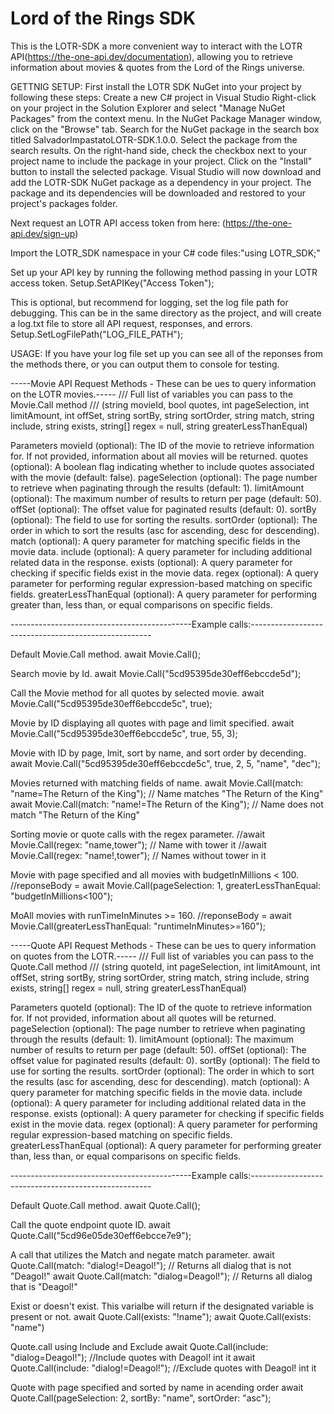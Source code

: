 # Lord of the Rings SDK

This is the LOTR-SDK a more convenient way to interact with the LOTR API(https://the-one-api.dev/documentation), allowing you to retrieve information about movies & quotes from the Lord of the Rings universe.

GETTNIG SETUP:
First install the LOTR SDK NuGet into your project by following these steps:
	Create a new C# project in Visual Studio 
	Right-click on your project in the Solution Explorer and select "Manage NuGet Packages" from the context menu.
	In the NuGet Package Manager window, click on the "Browse" tab.
	Search for the NuGet package in the search box titled SalvadorImpastatoLOTR-SDK.1.0.0.
	Select the package from the search results.
	On the right-hand side, check the checkbox next to your project name to include the package in your project.
	Click on the "Install" button to install the selected package. Visual Studio will now download and add the LOTR-SDK NuGet package as a dependency in your project. The package and its dependencies will be downloaded and restored to your project's packages folder.
	

Next request an LOTR API access token from here: (https://the-one-api.dev/sign-up)


Import the LOTR_SDK namespace in your C# code files:"using LOTR_SDK;"


Set up your API key by running the following method passing in your LOTR access token.
	Setup.SetAPIKey("Access Token");


This is optional, but recommend for logging, set the log file path for debugging. This can be in the same directory as the project, and will create a log.txt file to store all API request, responses, and errors.
	Setup.SetLogFilePath("LOG_FILE_PATH");

USAGE:
If you have your log file set up you can see all of the reponses from the methods there, or you can output them to console for testing. 

-----Movie API Request Methods - These can be ues to query information on the LOTR movies.-----
            /// Full list of variables you can pass to the Movie.Call method
            /// (string movieId, bool quotes, int pageSelection, int limitAmount, int offSet, string sortBy, string sortOrder, string match, string include, string exists, string[] regex = null, string greaterLessThanEqual)


Parameters
	movieId (optional): The ID of the movie to retrieve information for. If not provided, information about all movies will be returned.
	quotes (optional): A boolean flag indicating whether to include quotes associated with the movie (default: false).
	pageSelection (optional): The page number to retrieve when paginating through the results (default: 1).
	limitAmount (optional): The maximum number of results to return per page (default: 50).
	offSet (optional): The offset value for paginated results (default: 0).
	sortBy (optional): The field to use for sorting the results.
	sortOrder (optional): The order in which to sort the results (asc for ascending, desc for descending).
	match (optional): A query parameter for matching specific fields in the movie data.
	include (optional): A query parameter for including additional related data in the response.
	exists (optional): A query parameter for checking if specific fields exist in the movie data.
	regex (optional): A query parameter for performing regular expression-based matching on specific fields.
	greaterLessThanEqual (optional): A query parameter for performing greater than, less than, or equal comparisons on specific fields.

---------------------------------------------Example calls:-----------------------------------------------------

Default Movie.Call method.
	await Movie.Call();

Search movie by Id.
	await Movie.Call("5cd95395de30eff6ebccde5d");

Call the Movie method for all quotes by selected movie.
	await Movie.Call("5cd95395de30eff6ebccde5c", true);

Movie by ID displaying all quotes with page and limit specified.
	await Movie.Call("5cd95395de30eff6ebccde5c", true, 55, 3);

Movie with ID by page, lmit, sort by name, and sort order by decending.
	await Movie.Call("5cd95395de30eff6ebccde5c", true, 2, 5, "name", "dec");

Movies returned with matching fields of name.
	await Movie.Call(match: "name=The Return of the King"); 	// Name matches "The Return of the King"
	await Movie.Call(match: "name!=The Return of the King");	// Name does not match "The Return of the King"

Sorting movie or quote calls with the regex parameter.
            //await Movie.Call(regex: "name,tower"); 	// Name with tower it
            //await Movie.Call(regex: "name!,tower");	// Names without tower in it

Movie with page specified and all movies with budgetInMillions < 100.
            //reponseBody = await Movie.Call(pageSelection: 1, greaterLessThanEqual: "budgetInMillions<100");

MoAll movies with runTimeInMinutes >= 160.
            //reponseBody = await Movie.Call(greaterLessThanEqual: "runtimeInMinutes>=160");



-----Quote API Request Methods - These can be ues to query information on quotes from the LOTR.----- 
            /// Full list of variables you can pass to the Quote.Call method
            /// (string quoteId, int pageSelection, int limitAmount, int offSet, string sortBy, string sortOrder, string match, string include, string exists, string[] regex = null, string greaterLessThanEqual)


Parameters
	quoteId (optional): The ID of the quote to retrieve information for. If not provided, information about all quotes will be returned.
	pageSelection (optional): The page number to retrieve when paginating through the results (default: 1).
	limitAmount (optional): The maximum number of results to return per page (default: 50).
	offSet (optional): The offset value for paginated results (default: 0).
	sortBy (optional): The field to use for sorting the results.
	sortOrder (optional): The order in which to sort the results (asc for ascending, desc for descending).
	match (optional): A query parameter for matching specific fields in the movie data.
	include (optional): A query parameter for including additional related data in the response.
	exists (optional): A query parameter for checking if specific fields exist in the movie data.
	regex (optional): A query parameter for performing regular expression-based matching on specific fields.
	greaterLessThanEqual (optional): A query parameter for performing greater than, less than, or equal comparisons on specific fields.

---------------------------------------------Example calls:-----------------------------------------------------

Default Quote.Call method.
	await Quote.Call();

Call the quote endpoint quote ID.
	await Quote.Call("5cd96e05de30eff6ebcce7e9");

A call that utilizes the Match and negate match parameter. 
	await Quote.Call(match: "dialog!=Deagol!"); 	// Returns all dialog that is not "Deagol!" 
	await Quote.Call(match: "dialog=Deagol!"); 	// Returns all dialog that is "Deagol!" 

Exist or doesn't exist. This varialbe will return if the designated variable is present or not.
	await Quote.Call(exists: "!name");
	await Quote.Call(exists: "name")

Quote.call using Include and Exclude
	await Quote.Call(include: "dialog=Deagol!"); 	//Include quotes with Deagol! int it
	await Quote.Call(include: "dialog!=Deagol!");	//Exclude quotes with Deagol! int it

Quote with page specified and sorted by name in acending order
	await Quote.Call(pageSelection: 2, sortBy: "name", sortOrder: "asc");



